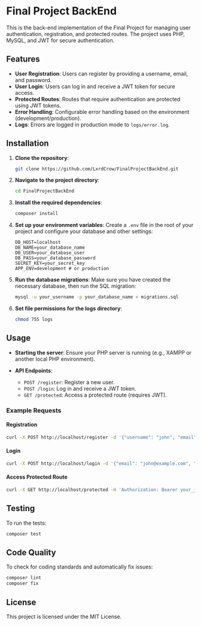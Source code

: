 # Final Project BackEnd

This is the back-end implementation of the Final Project for managing user authentication, registration, and protected routes. The project uses PHP, MySQL, and JWT for secure authentication.

## Features

- **User Registration**: Users can register by providing a username, email, and password.
- **User Login**: Users can log in and receive a JWT token for secure access.
- **Protected Routes**: Routes that require authentication are protected using JWT tokens.
- **Error Handling**: Configurable error handling based on the environment (development/production).
- **Logs**: Errors are logged in production mode to `logs/error.log`.

## Installation

1. **Clone the repository**:
   ```bash
   git clone https://github.com/LxrdCrow/FinalProjectBackEnd.git
   ```

2. **Navigate to the project directory**:
   ```bash
   cd FinalProjectBackEnd
   ```

3. **Install the required dependencies**:
   ```bash
   composer install
   ```

4. **Set up your environment variables**:
   Create a `.env` file in the root of your project and configure your database and other settings:
   ```
   DB_HOST=localhost
   DB_NAME=your_database_name
   DB_USER=your_database_user
   DB_PASS=your_database_password
   SECRET_KEY=your_secret_key
   APP_ENV=development # or production
   ```

5. **Run the database migrations**:
   Make sure you have created the necessary database, then run the SQL migration:
   ```bash
   mysql -u your_username -p your_database_name < migrations.sql
   ```

6. **Set file permissions for the logs directory**:
   ```bash
   chmod 755 logs
   ```

## Usage

- **Starting the server**: Ensure your PHP server is running (e.g., XAMPP or another local PHP environment).

- **API Endpoints**:
   - `POST /register`: Register a new user.
   - `POST /login`: Log in and receive a JWT token.
   - `GET /protected`: Access a protected route (requires JWT).

### Example Requests

#### Registration

```bash
curl -X POST http://localhost/register -d '{"username": "john", "email": "john@example.com", "password": "your_password"}' -H 'Content-Type: application/json'
```

#### Login

```bash
curl -X POST http://localhost/login -d '{"email": "john@example.com", "password": "your_password"}' -H 'Content-Type: application/json'
```

#### Access Protected Route

```bash
curl -X GET http://localhost/protected -H 'Authorization: Bearer your_jwt_token'
```

## Testing

To run the tests:

```bash
composer test
```

## Code Quality

To check for coding standards and automatically fix issues:

```bash
composer lint
composer fix
```

## License

This project is licensed under the MIT License.
